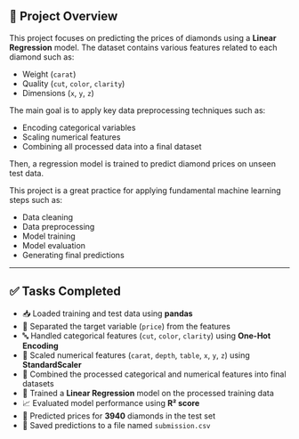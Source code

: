 ## 📝 Project Overview

This project focuses on predicting the prices of diamonds using a **Linear Regression** model. The dataset contains various features related to each diamond such as:

- Weight (`carat`)
- Quality (`cut`, `color`, `clarity`)
- Dimensions (`x`, `y`, `z`)

The main goal is to apply key data preprocessing techniques such as:

- Encoding categorical variables
- Scaling numerical features
- Combining all processed data into a final dataset

Then, a regression model is trained to predict diamond prices on unseen test data.

This project is a great practice for applying fundamental machine learning steps such as:

- Data cleaning
- Data preprocessing
- Model training
- Model evaluation
- Generating final predictions

---

## ✅ Tasks Completed

- 📥 Loaded training and test data using **pandas**
- 🧮 Separated the target variable (`price`) from the features
- 🔤 Handled categorical features (`cut`, `color`, `clarity`) using **One-Hot Encoding**
- 📏 Scaled numerical features (`carat`, `depth`, `table`, `x`, `y`, `z`) using **StandardScaler**
- 🧩 Combined the processed categorical and numerical features into final datasets
- 🤖 Trained a **Linear Regression** model on the processed training data
- 📈 Evaluated model performance using **R² score**
- 💎 Predicted prices for **3940** diamonds in the test set
- 💾 Saved predictions to a file named `submission.csv`
 
